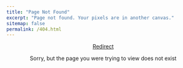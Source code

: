 ```yaml
---
title: "Page Not Found"
excerpt: "Page not found. Your pixels are in another canvas."
sitemap: false
permalink: /404.html
---
```


<center><p><a href="/">Redirect</a></p>Sorry, but the page you were trying to view does not exist</center>
